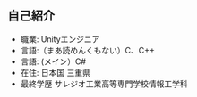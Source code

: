 ## 自己紹介
  - 職業: Unityエンジニア
  - 言語:（まあ読めんくもない）C、C++
  - 言語: (メイン）C#
  - 在住: 日本国 三重県
  - 最終学歴 サレジオ工業高等専門学校情報工学科


